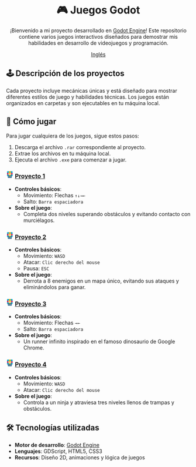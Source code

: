 <div align="center">

# 🎮 Juegos Godot

¡Bienvenido a mi proyecto desarrollado en [Godot Engine](https://godotengine.org/)! Este repositorio contiene varios juegos interactivos diseñados para demostrar mis habilidades en desarrollo de videojuegos y programación.

[Inglés](/en/README_en.md)

</div>

## 🕹️ Descripción de los proyectos

Cada proyecto incluye mecánicas únicas y está diseñado para mostrar diferentes estilos de juego y habilidades técnicas. Los juegos están organizados en carpetas y son ejecutables en tu máquina local.


## 🚀 Cómo jugar

Para jugar cualquiera de los juegos, sigue estos pasos:
1. Descarga el archivo `.rar` correspondiente al proyecto.
2. Extrae los archivos en tu máquina local.
3. Ejecuta el archivo `.exe` para comenzar a jugar.


### <img src="/images/rar.png" alt="RAR" width="20"/> [Proyecto 1](Proyecto1/Clase2_Entregable.rar)
- **Controles básicos**:
    - Movimiento: Flechas `↑↓→←`
    - Salto: `Barra espaciadora`
- **Sobre el juego**:
    - Completa dos niveles superando obstáculos y evitando contacto con murciélagos.


### <img src="/images/rar.png" alt="RAR" width="20"/> [Proyecto 2](Proyecto2/RPG_Juan_Manuel_Morales_Garcia.rar)
- **Controles básicos**:
    - Movimiento: `WASD`
    - Atacar: `Clic derecho del mouse`
    - Pausa: `ESC`
- **Sobre el juego**:
    - Derrota a 8 enemigos en un mapa único, evitando sus ataques y eliminándolos para ganar.


### <img src="/images/rar.png" alt="RAR" width="20"/> [Proyecto 3](Proyecto3/Runner_Infinito_Juan_Manuel_Morales_Garcia.rar)
- **Controles básicos**:
    - Movimiento: Flechas `→←`
    - Salto: `Barra espaciadora`
- **Sobre el juego**:
    - Un runner infinito inspirado en el famoso dinosaurio de Google Chrome.


### <img src="/images/rar.png" alt="RAR" width="20"/> [Proyecto 4](Proyecto4/Entregable_Tarea1.rar)
- **Controles básicos**:
    - Movimiento: `WASD`
    - Atacar: `Clic derecho del mouse`
- **Sobre el juego**:
    - Controla a un ninja y atraviesa tres niveles llenos de trampas y obstáculos.


## 🛠️ Tecnologías utilizadas

- **Motor de desarrollo**: [Godot Engine](https://godotengine.org/)
- **Lenguajes**: GDScript, HTML5, CSS3
- **Recursos**: Diseño 2D, animaciones y lógica de juegos